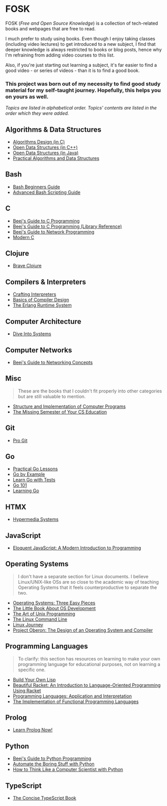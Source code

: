 # FOSK
FOSK (_Free and Open Source Knowledge_) is a collection of tech-related books and webpages that are free to read. 

I much prefer to study using books. Even though I enjoy taking classes (including video lectures) to get introduced to a new subject, I find that deeper knowledge is always restricted to books or blog posts, hence why I'm refraining from adding video courses to this list. 

Also, if you're just starting out learning a subject, it's far easier to find a good video - or series of videos - than it is to find a good book.

### **This project was born out of my necessity to find good study material for my self-taught journey. Hopefully, this helps you on yours as well.**

_Topics are listed in alphabetical order. Topics' contents are listed in the order which they were added._
## Algorithms & Data Structures
  * [Algorithms Design (in C)](https://www.ime.usp.br/~pf/algorithms/)
  * [Open Data Structures (in C++)](https://opendatastructures.org/ods-cpp-screen.pdf)
 * [Open Data Structures (in Java)](https://opendatastructures.org/ods-java-screen.pdf)
 * [Practical Algorithms and Data Structures](https://bradfieldcs.com/algos/)
## Bash
  * [Bash Beginners Guide](https://linux.die.net/Bash-Beginners-Guide/)
  * [Advanced Bash Scripting Guide](https://linux.die.net/abs-guide/)
## C
  * [Beej's Guide to C Programming](https://beej.us/guide/bgc/)
  * [Beej's Guide to C Programming (Library Reference)](https://beej.us/guide/bgclr/)
  * [Beej's Guide to Network Programming](https://beej.us/guide/bgnet/)
  * [Modern C](https://inria.hal.science/hal-02383654/file/ModernC.pdf)
## Clojure
  * [Brave Clojure](https://www.braveclojure.com/)
## Compilers & Interpreters
 * [Crafting Interpreters](https://www.craftinginterpreters.com/contents.html)
 * [Basics of Compiler Design](http://hjemmesider.diku.dk/~torbenm/Basics/basics_lulu2.pdf)
 * [The Erlang Runtime System](https://blog.stenmans.org/theBeamBook/)
## Computer Architecture
  * [Dive Into Systems](https://diveintosystems.org/singlepage/)
## Computer Networks
  * [Beej's Guide to Networking Concepts](https://beej.us/guide/bgnet0/)
## Misc
 > These are the books that I couldn't fit properly into other categories but are still valuable to mention.
 * [Structure and Implementation of Computer Programs](https://web.mit.edu/6.001/6.037/sicp.pdf)
 * [The Missing Semester of Your CS Education](https://missing.csail.mit.edu/)
## Git
 * [Pro Git](https://git-scm.com/book/en/v2)
## Go
  * [Practical Go Lessons](https://www.practical-go-lessons.com/)
  * [Go by Example](https://gobyexample.com/)
  * [Learn Go with Tests](https://quii.gitbook.io/learn-go-with-tests)
  * [Go 101](https://go101.org/)
  * [Learning Go](https://www.miek.nl/go/)
## HTMX
  * [Hypermedia Systems](https://hypermedia.systems/book/contents/)
## JavaScript
  * [Eloquent JavaScript: A Modern Introduction to Programming](https://eloquentjavascript.net/)
## Operating Systems
  > I don't have a separate section for Linux documents. I believe Linux/UNIX-like OSs are so close to the academic way of teaching Operating Systems that it feels counterproductive to separate the two.
  * [Operating Systems: Three Easy Pieces](https://pages.cs.wisc.edu/~remzi/OSTEP/)
  * [The Little Book About OS Development](https://littleosbook.github.io/)
  * [The Art of Unix Programming](https://nakamotoinstitute.org/static/docs/taoup.pdf)
  * [The Linux Command Line](https://linuxcommand.org/tlcl.php)
  * [Linux Journey](https://linuxjourney.com/)
  * [Project Oberon: The Design of an Operating System and Compiler](https://people.inf.ethz.ch/wirth/ProjectOberon1992.pdf)
## Programming Languages
> To clarify: this section has resources on learning to make your own programming language for educational purposes, not on learning a specific one.
* [Build Your Own Lisp](https://buildyourownlisp.com/contents)
* [Beautiful Racket: An Intro­duc­tion to Language-Oriented Program­ming Using Racket](https://beautifulracket.com/introduction.html)
* [Programming Languages: Application and Interpretation](https://cs.brown.edu/courses/cs173/2012/book/)
* [The Implementation of Functional Programming Languages](https://www.microsoft.com/en-us/research/wp-content/uploads/1987/01/slpj-book-1987-small.pdf)
## Prolog
  * [Learn Prolog Now!](https://www.let.rug.nl/bos/lpn//lpnpage.php?pageid=online)
## Python
  * [Beej's Guide to Python Programming](https://beej.us/guide/bgpython/)
  * [Automate the Boring Stuff with Python](https://automatetheboringstuff.com/#toc)
  * [How to Think Like a Computer Scientist with Python](https://runestone.academy/ns/books/published/thinkcspy/index.html)
## TypeScript
  * [The Concise TypeScript Book](https://gibbok.github.io/typescript-book/book/the-concise-typescript-book/)
